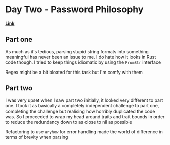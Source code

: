 # Day Two - Password Philosophy

[**Link**](https://adventofcode.com/2020/day/2)

## Part one

As much as it's tedious, parsing stupid string formats into something meaningful has never been an issue to me.
I do hate how it looks in Rust code though.
I tried to keep things idiomatic by using the `FromStr` interface

Regex might be a bit bloated for this task but I'm comfy with them

## Part two

I was very upset when I saw part two initially, it looked very different to part one.
I took it as basically a completely independent challenge to part one, completing the challenge but realising how horribly duplicated the code was.
So I proceeded to wrap my head around traits and trait bounds in order to reduce the redundancy down to as close to nil as possible

Refactoring to use `anyhow` for error handling made the world of difference in terms of brevity when parsing

